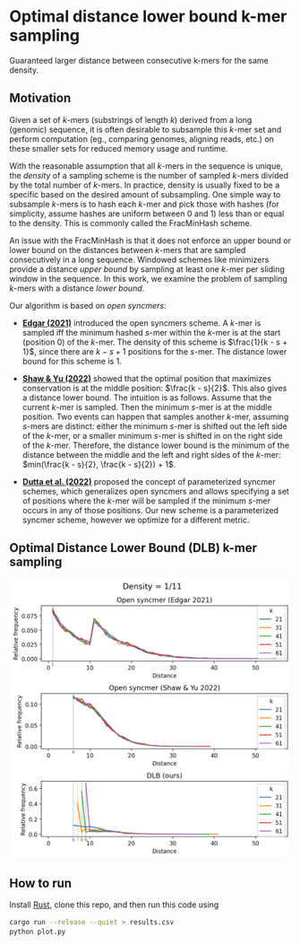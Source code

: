 # Optimal distance lower bound k-mer sampling
Guaranteed larger distance between consecutive k-mers for the same density.

## Motivation
Given a set of $k$-mers (substrings of length $k$) derived from a long (genomic) sequence,
it is often desirable to subsample this $k$-mer set and perform computation (eg., comparing genomes, aligning reads, etc.) on these
smaller sets for reduced memory usage and runtime.

With the reasonable assumption that all $k$-mers in the sequence is unique,
the *density* of a sampling scheme is the number of sampled $k$-mers divided by the total number of $k$-mers.
In practice, density is usually fixed to be a specific based on the desired amount of subsampling.
One simple way to subsample $k$-mers is to hash each $k$-mer and pick those with hashes
(for simplicity, assume hashes are uniform between 0 and 1) less than or equal to the density.
This is commonly called the FracMinHash scheme.

An issue with the FracMinHash is that it does not enforce an upper bound or lower bound on the
distances between $k$-mers that are sampled consecutively in a long sequence.
Windowed schemes like minimizers provide a distance *upper bound* by sampling at least one $k$-mer per sliding window
in the sequence.
In this work, we examine the problem of sampling $k$-mers with a distance *lower bound*.

Our algorithm is based on *open syncmers*:
* [**Edgar (2021)**]() introduced the open syncmers scheme. A $k$-mer is sampled iff
the minimum hashed $s$-mer within the $k$-mer is at the start (position 0) of the $k$-mer.
The density of this scheme is $\frac{1}{k - s + 1}$, since there are $k - s + 1$
positions for the $s$-mer. The distance lower bound for this scheme is 1.

* [**Shaw & Yu (2022)**]() showed that the optimal position that maximizes conservation
is at the middle position: $\frac{k - s}{2}$. This also gives a distance lower bound. The intuition is as follows.
Assume that the current $k$-mer is sampled. Then the minimum $s$-mer is at the middle position.
Two events can happen that samples another $k$-mer, assuming $s$-mers are distinct:
either the minimum $s$-mer is shifted out the left side of the $k$-mer,
or a smaller minimum $s$-mer is shifted in on the right side of the $k$-mer.
Therefore, the distance lower bound is the minimum of the distance between the middle and the left and right sides
of the $k$-mer: $min(\frac{k - s}{2}, \frac{k - s}{2}) + 1$.

* [**Dutta et al. (2022)**]() proposed the concept of parameterized syncmer schemes, which generalizes
open syncmers and allows specifying a set of positions where the $k$-mer will be sampled if the
minimum $s$-mer occurs in any of those positions. Our new scheme is a parameterized syncmer scheme,
however we optimize for a different metric.

## Optimal Distance Lower Bound (DLB) k-mer sampling
![Plot of distances for each algorithm](distances.png)

## How to run
Install [Rust](https://www.rust-lang.org/tools/install), clone this repo, and then run this code using
```bash
cargo run --release --quiet > results.csv
python plot.py
```
